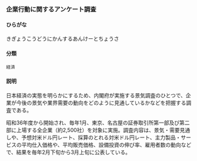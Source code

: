 <div style="display:none;">

## [あ行](securities-terms?id=あ行)
## [か行](securities-terms?id=か行)

</div>

### 企業行動に関するアンケート調査

#### ひらがな

きぎょうこうどうにかんするあんけーとちょうさ

#### 分類

`経済`

#### 説明

日本経済の実態を明らかにするため、内閣府が実施する景気調査のひとつで、企業が今後の景気や業界需要の動向をどのように見通しているかなどを把握する調査である。
 
昭和36年度から開始され、毎年1月、東京、名古屋の証券取引所第一部及び第二部に上場する全企業（約2,500社）を対象に実施。調査内容は、景気・需要見通しや、予想対米ドル円レート、採算のとれる対米ドル円レート、主力製品・サービスの平均仕入価格や、平均販売価格、設備投資の伸び率、雇用者数の動向などで、結果を毎年2月下旬から3月上旬に公表している。

<div style="display:none;">

## [さ行](securities-terms?id=さ行)
## [た行](securities-terms?id=た行)
## [な行](securities-terms?id=な行)
## [は行](securities-terms?id=は行)
## [ま行](securities-terms?id=ま行)
## [や行](securities-terms?id=や行)
## [ら行](securities-terms?id=ら行)
## [わ行](securities-terms?id=わ行)
## [英数字・記号](securities-terms?id=英数字・記号)

</div>

